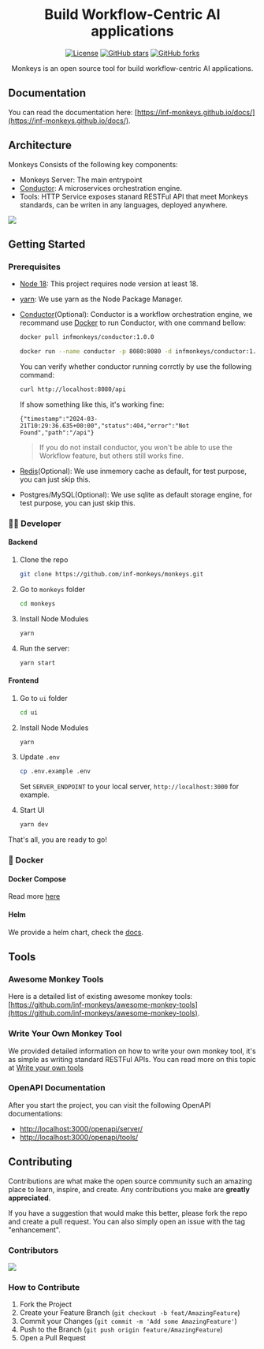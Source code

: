 <div align="center">

# Build Workflow-Centric AI applications

[![License](https://img.shields.io/github/license/inf-monkeys/monkeys)](http://www.apache.org/licenses/LICENSE-2.0)
[![GitHub stars](https://img.shields.io/github/stars/inf-monkeys/monkeys?style=social&label=Star&maxAge=2592000)](https://GitHub.com/inf-monkeys/monkeys/stargazers/)
[![GitHub forks](https://img.shields.io/github/forks/inf-monkeys/monkeys?style=social&label=Fork&maxAge=2592000)](https://github.com/inf-monkeys/monkeys)

Monkeys is an open source tool for build workflow-centric AI applications.

</div>

## Documentation

You can read the documentation here: [https://inf-monkeys.github.io/docs/](https://inf-monkeys.github.io/docs/).

## Architecture

Monkeys Consists of the following key components:

- Monkeys Server: The main entrypoint
- [Conductor](https://github.com/inf-monkeys/conductor): A microservices orchestration engine.
- Tools: HTTP Service exposes stanard RESTFul API that meet Monkeys standards, can be writen in any languages, deployed anywhere.

![](./docs/images/architecture.png)

## Getting Started

### Prerequisites

- [Node 18](https://nodejs.org/en/download/current): This project requires node version at least 18.
- [yarn](https://yarnpkg.com/): We use yarn as the Node Package Manager.
- [Conductor](https://github.com/inf-monkeys/conductor)(Optional): Conductor is a workflow orchestration engine, we recommand use [Docker](https://www.docker.com/products/docker-desktop/) to run Conductor, with one command bellow:

  ```bash
  docker pull infmonkeys/conductor:1.0.0

  docker run --name conductor -p 8080:8080 -d infmonkeys/conductor:1.0.0
  ```

  You can verify whether conductor running corrctly by use the following command:

  ```bash
  curl http://localhost:8080/api
  ```

  If show something like this, it's working fine:

  ```
  {"timestamp":"2024-03-21T10:29:36.635+00:00","status":404,"error":"Not Found","path":"/api"}
  ```

  > If you do not install conductor, you won't be able to use the Workflow feature, but others still works fine.

- [Redis](https://redis.io/)(Optional): We use inmemory cache as default, for test purpose, you can just skip this.
- Postgres/MySQL(Optional): We use sqlite as default storage engine, for test purpose, you can just skip this.

### 👨‍💻 Developer

#### Backend

1. Clone the repo
   ```sh
   git clone https://github.com/inf-monkeys/monkeys.git
   ```
2. Go to `monkeys` folder

   ```sh
   cd monkeys
   ```

3. Install Node Modules
   ```sh
   yarn
   ```
4. Run the server:

   ```sh
   yarn start
   ```

#### Frontend 

1. Go to `ui` folder

   ```sh
   cd ui
   ```

2. Install Node Modules

   ```sh
   yarn
   ```

3. Update `.env`

   ```sh
   cp .env.example .env
   ```

   Set `SERVER_ENDPOINT` to your local server, `http://localhost:3000` for example.

4. Start UI

   ```sh
   yarn dev
   ```

That's all, you are ready to go!


### 🐳 Docker

#### Docker Compose

Read more [here](./docker/README.md)

#### Helm

We provide a helm chart, check the [docs](https://inf-monkeys.github.io/docs/zh-cn/installation/helm/).


## Tools

### Awesome Monkey Tools

Here is a detailed list of existing awesome monkey tools: [https://github.com/inf-monkeys/awesome-monkey-tools](https://github.com/inf-monkeys/awesome-monkey-tools).

### Write Your Own Monkey Tool

We provided detailed information on how to write your own monkey tool, it's as simple as writing standard RESTFul APIs. You can read more on this topic at [Write your own tools](https://inf-monkeys.github.io/docs/zh-cn/build-tools/introduction/)


### OpenAPI Documentation

After you start the project, you can visit the following OpenAPI documentations:

- [http://localhost:3000/openapi/server/](http://localhost:3000/openapi/server/)
- [http://localhost:3000/openapi/tools/](http://localhost:3000/openapi/tools/)

## Contributing

Contributions are what make the open source community such an amazing place to learn, inspire, and create. Any contributions you make are **greatly appreciated**.

If you have a suggestion that would make this better, please fork the repo and create a pull request. You can also simply open an issue with the tag "enhancement".

### Contributors

<a href="https://github.com/inf-monkeys/monkeys/graphs/contributors">
  <img src="https://contrib.rocks/image?repo=inf-monkeys/monkeys" />
</a>

### How to Contribute

1. Fork the Project
2. Create your Feature Branch (`git checkout -b feat/AmazingFeature`)
3. Commit your Changes (`git commit -m 'Add some AmazingFeature'`)
4. Push to the Branch (`git push origin feature/AmazingFeature`)
5. Open a Pull Request
